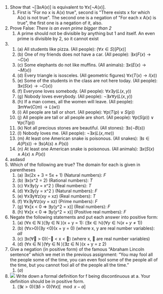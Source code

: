1. Show that $¬[∃xA(x)]$ is equivalent to $∀x[¬A(x)]$.
	1. First is "For no x is A(x) true", second is "There exists x for which A(x) is not true". The second one is a negation of "For each x A(x) is true", the first one is a negation of it, also.
2. Prove False: *There is an even prime bigger than 2*
	1. A prime should not be divisible by anything but 1 and itself. An even prime is divisible by 2, so it cannot exist
3. 
	1. (a) All students like pizza. (All people): $(\forall x \in S) \left[ P(x) \right]$
	2. (b) One of my friends does not have a car. (All people): $\exists x (F(x) \rightarrow \neg C(x)$
	3. (c) Some elephants do not like muffins. (All animals): $\exists x(E(x) \to \neg M(x))$
	4. (d) Every triangle is isosceles. (All geometric figures) $\forall x (T(x) \to I(x))$
	5. (e) Some of the students in the class are not here today. (All people): $\exists x (S(x) \to \neg C(x))$
	6. (f) Everyone loves somebody. (All people): $\forall x \exists y (L(x, y))$
	7. (g) Nobody loves everybody. (All people): $\neg \exists x \forall y (L(x, y))$
	8. (h) If a man comes, all the women will leave. (All people): $\exists m \forall w (C(m) \to L(w))$
	9. (i) All people are tall or short. (All people): $\forall p (T(p) \lor S(p))$
	10. (j) All people are tall or all people are short. (All people): $\forall p (S(p)) \lor \forall p (T(p))$
	11. (k) Not all precious stones are beautiful. (All stones): $\exists s (\neg B(s))$
	12. (l) Nobody loves me. (All people): $\neg \exists x (L(x, me))$
	13. (m) At least one American snake is poisonous. (All snakes): $\exists s \in A (P(s))$ -> $\exists s (A(s) \land P(s))$
	14. (n) At least one American snake is poisonous. (All animals): $\exists x (S(x) \land A(x) \land P(x))$
4. asdasd
5. Which of the following are true? The domain for each is given in parentheses
	1. (a) ∃x(2x + 3 = 5x + 1) (Natural numbers): $F$
	2. (b) ∃x(x^2 = 2) (Rational numbers): $T$
	3. (c) ∀x∃y(y = x^2 ) (Real numbers): $T$
	4. (d) ∀x∃y(y = x^2 ) (Natural numbers): $F$
	5. (e) ∀x∃y∀z(xy = xz) (Real numbers): $T$
	6. (f) ∀x∃y∀z(xy = xz) (Prime numbers): $F$
	7. (g) ∀x[x < 0 ⇒ ∃y(y^2 = x)] (Real numbers): $F$
	8. (h) ∀x[x < 0 ⇒ ∃y(y^2 = x)] (Positive real numbers): $F$
6. Negate the following statements and put each answer into positive form: 
	1. (a) (∀x ∈ N )(∃y ∈ N )(x + y = 1): $(\exists x \in \mathbb{N})(\forall y \in \mathbb{N}(x+y \neq 1))$
	2. (b) (∀x>0)(∃y <0)(x + y = 0) (where x, y are real number variables): $all$
	3. (c) ∃x(∀ > 0)(− < x < ) (where x,  are real number variables) 
	4. (d) (∀x ∈ N )(∀y ∈ N )(∃z ∈ N )(x + y = z 2)
7. Give a negation (in positive form) of the famous “Abraham Lincoln sentence” which we met in the previous assignment: “You may fool all the people some of the time, you can even fool some of the people all of the time, but you cannot fool all of the people all the time.”
	1. $(a)$
8. ![](https://i.imgur.com/UtDLcSC.png)
   Write down a formal definition for f being discontinuous at a. Your definition should be in positive form.
	1. $(\exists \epsilon > 0)(\exists \delta > 0)(\forall x) \left[ \mod{x-a} \right]$
